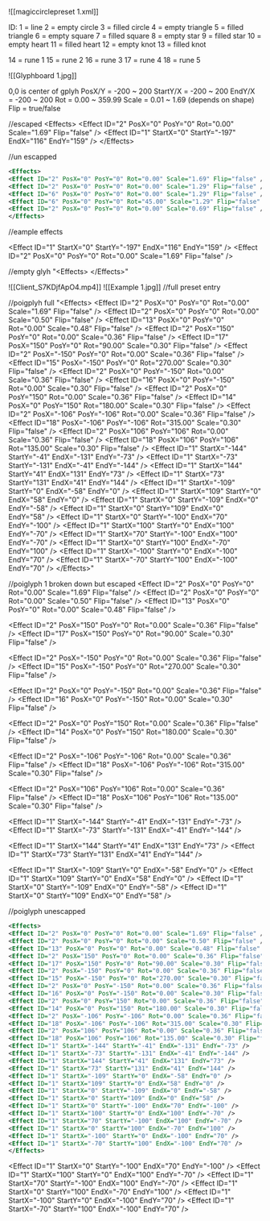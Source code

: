 ![[magiccirclepreset 1.xml]]

ID:
1 = line
2 = empty circle
3 = filled circle
4 = empty triangle
5 = filled triangle
6 = empty square
7 = filled square
8 = empty star
9 = filled star
10 = empty heart
11 = filled heart
12 = empty knot
13 = filled knot

14 = rune 1
15 = rune 2
16 = rune 3
17 = rune 4
18 = rune 5


![[Glyphboard 1.jpg]]

0,0 is center of gplyh
PosX/Y = -200 ~ 200
StartY/X = -200 ~ 200
EndY/X = -200 ~ 200
Rot = 0.00 ~ 359.99
Scale = 0.01 ~ 1.69 (depends on shape)
Flip = true/false










//escaped
&lt;Effects&gt;&#xD;&#xA;
&lt;Effect ID=&quot;2&quot; PosX=&quot;0&quot; PosY=&quot;0&quot; Rot=&quot;0.00&quot; Scale=&quot;1.69&quot; Flip=&quot;false&quot; /&gt;&#xD;&#xA;
&lt;Effect ID=&quot;1&quot; StartX=&quot;0&quot; StartY=&quot;-197&quot; EndX=&quot;116&quot; EndY=&quot;159&quot; /&gt;&#xD;&#xA;
&lt;/Effects&gt;

//un escapped
```xml
<Effects>
<Effect ID="2" PosX="0" PosY="0" Rot="0.00" Scale="1.69" Flip="false" />
<Effect ID="2" PosX="0" PosY="0" Rot="0.00" Scale="1.29" Flip="false" />
<Effect ID="6" PosX="0" PosY="0" Rot="0.00" Scale="1.29" Flip="false" />
<Effect ID="6" PosX="0" PosY="0" Rot="45.00" Scale="1.29" Flip="false" />
<Effect ID="2" PosX="0" PosY="0" Rot="0.00" Scale="0.69" Flip="false" />
</Effects>
```

//eample effects

&lt;Effect ID=&quot;1&quot; StartX=&quot;0&quot; StartY=&quot;-197&quot; EndX=&quot;116&quot; EndY=&quot;159&quot; /&gt;&#xD;&#xA;
&lt;Effect ID=&quot;2&quot; PosX=&quot;0&quot; PosY=&quot;0&quot; Rot=&quot;0.00&quot; Scale=&quot;1.69&quot; Flip=&quot;false&quot; /&gt;&#xD;&#xA;

//empty glyh
"&lt;Effects&gt;&#xD;&#xA; &lt;/Effects&gt;"

![[Client_S7KDjfApO4.mp4]]
![[Example 1.jpg]]
//full preset entry
	<Preset Id="1" Name="PoiGlyph1" UI="data/gfx/gui/Magigraph/GUI_magigraph_icon.dds" PositionX="5" PositionY="2" Argument="&lt;Effects&gt;&#xD;&#xA;&lt;Effect ID=&quot;2&quot; PosX=&quot;0&quot; PosY=&quot;0&quot; Rot=&quot;0.00&quot; Scale=&quot;1.69&quot; Flip=&quot;false&quot; /&gt;&#xD;&#xA;&lt;Effect ID=&quot;2&quot; PosX=&quot;0&quot; PosY=&quot;0&quot; Rot=&quot;0.00&quot; Scale=&quot;0.50&quot; Flip=&quot;false&quot; /&gt;&#xD;&#xA;&lt;Effect ID=&quot;13&quot; PosX=&quot;0&quot; PosY=&quot;0&quot; Rot=&quot;0.00&quot; Scale=&quot;0.48&quot; Flip=&quot;false&quot; /&gt;&#xD;&#xA;&lt;Effect ID=&quot;2&quot; PosX=&quot;150&quot; PosY=&quot;0&quot; Rot=&quot;0.00&quot; Scale=&quot;0.36&quot; Flip=&quot;false&quot; /&gt;&#xD;&#xA;&lt;Effect ID=&quot;17&quot; PosX=&quot;150&quot; PosY=&quot;0&quot; Rot=&quot;90.00&quot; Scale=&quot;0.30&quot; Flip=&quot;false&quot; /&gt;&#xD;&#xA;&lt;Effect ID=&quot;2&quot; PosX=&quot;-150&quot; PosY=&quot;0&quot; Rot=&quot;0.00&quot; Scale=&quot;0.36&quot; Flip=&quot;false&quot; /&gt;&#xD;&#xA;&lt;Effect ID=&quot;15&quot; PosX=&quot;-150&quot; PosY=&quot;0&quot; Rot=&quot;270.00&quot; Scale=&quot;0.30&quot; Flip=&quot;false&quot; /&gt;&#xD;&#xA;&lt;Effect ID=&quot;2&quot; PosX=&quot;0&quot; PosY=&quot;-150&quot; Rot=&quot;0.00&quot; Scale=&quot;0.36&quot; Flip=&quot;false&quot; /&gt;&#xD;&#xA;&lt;Effect ID=&quot;16&quot; PosX=&quot;0&quot; PosY=&quot;-150&quot; Rot=&quot;0.00&quot; Scale=&quot;0.30&quot; Flip=&quot;false&quot; /&gt;&#xD;&#xA;&lt;Effect ID=&quot;2&quot; PosX=&quot;0&quot; PosY=&quot;150&quot; Rot=&quot;0.00&quot; Scale=&quot;0.36&quot; Flip=&quot;false&quot; /&gt;&#xD;&#xA;&lt;Effect ID=&quot;14&quot; PosX=&quot;0&quot; PosY=&quot;150&quot; Rot=&quot;180.00&quot; Scale=&quot;0.30&quot; Flip=&quot;false&quot; /&gt;&#xD;&#xA;&lt;Effect ID=&quot;2&quot; PosX=&quot;-106&quot; PosY=&quot;-106&quot; Rot=&quot;0.00&quot; Scale=&quot;0.36&quot; Flip=&quot;false&quot; /&gt;&#xD;&#xA;&lt;Effect ID=&quot;18&quot; PosX=&quot;-106&quot; PosY=&quot;-106&quot; Rot=&quot;315.00&quot; Scale=&quot;0.30&quot; Flip=&quot;false&quot; /&gt;&#xD;&#xA;&lt;Effect ID=&quot;2&quot; PosX=&quot;106&quot; PosY=&quot;106&quot; Rot=&quot;0.00&quot; Scale=&quot;0.36&quot; Flip=&quot;false&quot; /&gt;&#xD;&#xA;&lt;Effect ID=&quot;18&quot; PosX=&quot;106&quot; PosY=&quot;106&quot; Rot=&quot;135.00&quot; Scale=&quot;0.30&quot; Flip=&quot;false&quot; /&gt;&#xD;&#xA;&lt;Effect ID=&quot;1&quot; StartX=&quot;-144&quot; StartY=&quot;-41&quot; EndX=&quot;-131&quot; EndY=&quot;-73&quot; /&gt;&#xD;&#xA;&lt;Effect ID=&quot;1&quot; StartX=&quot;-73&quot; StartY=&quot;-131&quot; EndX=&quot;-41&quot; EndY=&quot;-144&quot; /&gt;&#xD;&#xA;&lt;Effect ID=&quot;1&quot; StartX=&quot;144&quot; StartY=&quot;41&quot; EndX=&quot;131&quot; EndY=&quot;73&quot; /&gt;&#xD;&#xA;&lt;Effect ID=&quot;1&quot; StartX=&quot;73&quot; StartY=&quot;131&quot; EndX=&quot;41&quot; EndY=&quot;144&quot; /&gt;&#xD;&#xA;&lt;Effect ID=&quot;1&quot; StartX=&quot;-109&quot; StartY=&quot;0&quot; EndX=&quot;-58&quot; EndY=&quot;0&quot; /&gt;&#xD;&#xA;&lt;Effect ID=&quot;1&quot; StartX=&quot;109&quot; StartY=&quot;0&quot; EndX=&quot;58&quot; EndY=&quot;0&quot; /&gt;&#xD;&#xA;&lt;Effect ID=&quot;1&quot; StartX=&quot;0&quot; StartY=&quot;-109&quot; EndX=&quot;0&quot; EndY=&quot;-58&quot; /&gt;&#xD;&#xA;&lt;Effect ID=&quot;1&quot; StartX=&quot;0&quot; StartY=&quot;109&quot; EndX=&quot;0&quot; EndY=&quot;58&quot; /&gt;&#xD;&#xA;&lt;Effect ID=&quot;1&quot; StartX=&quot;0&quot; StartY=&quot;-100&quot; EndX=&quot;70&quot; EndY=&quot;-100&quot; /&gt;&#xD;&#xA;&lt;Effect ID=&quot;1&quot; StartX=&quot;100&quot; StartY=&quot;0&quot; EndX=&quot;100&quot; EndY=&quot;-70&quot; /&gt;&#xD;&#xA;&lt;Effect ID=&quot;1&quot; StartX=&quot;70&quot; StartY=&quot;-100&quot; EndX=&quot;100&quot; EndY=&quot;-70&quot; /&gt;&#xD;&#xA;&lt;Effect ID=&quot;1&quot; StartX=&quot;0&quot; StartY=&quot;100&quot; EndX=&quot;-70&quot; EndY=&quot;100&quot; /&gt;&#xD;&#xA;&lt;Effect ID=&quot;1&quot; StartX=&quot;-100&quot; StartY=&quot;0&quot; EndX=&quot;-100&quot; EndY=&quot;70&quot; /&gt;&#xD;&#xA;&lt;Effect ID=&quot;1&quot; StartX=&quot;-70&quot; StartY=&quot;100&quot; EndX=&quot;-100&quot; EndY=&quot;70&quot; /&gt;&#xD;&#xA;&lt;/Effects&gt;"/>




//poigplyh full
"&lt;Effects&gt;&#xD;&#xA;&lt;Effect ID=&quot;2&quot; PosX=&quot;0&quot; PosY=&quot;0&quot; Rot=&quot;0.00&quot; Scale=&quot;1.69&quot; Flip=&quot;false&quot; /&gt;&#xD;&#xA;&lt;Effect ID=&quot;2&quot; PosX=&quot;0&quot; PosY=&quot;0&quot; Rot=&quot;0.00&quot; Scale=&quot;0.50&quot; Flip=&quot;false&quot; /&gt;&#xD;&#xA;&lt;Effect ID=&quot;13&quot; PosX=&quot;0&quot; PosY=&quot;0&quot; Rot=&quot;0.00&quot; Scale=&quot;0.48&quot; Flip=&quot;false&quot; /&gt;&#xD;&#xA;&lt;Effect ID=&quot;2&quot; PosX=&quot;150&quot; PosY=&quot;0&quot; Rot=&quot;0.00&quot; Scale=&quot;0.36&quot; Flip=&quot;false&quot; /&gt;&#xD;&#xA;&lt;Effect ID=&quot;17&quot; PosX=&quot;150&quot; PosY=&quot;0&quot; Rot=&quot;90.00&quot; Scale=&quot;0.30&quot; Flip=&quot;false&quot; /&gt;&#xD;&#xA;&lt;Effect ID=&quot;2&quot; PosX=&quot;-150&quot; PosY=&quot;0&quot; Rot=&quot;0.00&quot; Scale=&quot;0.36&quot; Flip=&quot;false&quot; /&gt;&#xD;&#xA;&lt;Effect ID=&quot;15&quot; PosX=&quot;-150&quot; PosY=&quot;0&quot; Rot=&quot;270.00&quot; Scale=&quot;0.30&quot; Flip=&quot;false&quot; /&gt;&#xD;&#xA;&lt;Effect ID=&quot;2&quot; PosX=&quot;0&quot; PosY=&quot;-150&quot; Rot=&quot;0.00&quot; Scale=&quot;0.36&quot; Flip=&quot;false&quot; /&gt;&#xD;&#xA;&lt;Effect ID=&quot;16&quot; PosX=&quot;0&quot; PosY=&quot;-150&quot; Rot=&quot;0.00&quot; Scale=&quot;0.30&quot; Flip=&quot;false&quot; /&gt;&#xD;&#xA;&lt;Effect ID=&quot;2&quot; PosX=&quot;0&quot; PosY=&quot;150&quot; Rot=&quot;0.00&quot; Scale=&quot;0.36&quot; Flip=&quot;false&quot; /&gt;&#xD;&#xA;&lt;Effect ID=&quot;14&quot; PosX=&quot;0&quot; PosY=&quot;150&quot; Rot=&quot;180.00&quot; Scale=&quot;0.30&quot; Flip=&quot;false&quot; /&gt;&#xD;&#xA;&lt;Effect ID=&quot;2&quot; PosX=&quot;-106&quot; PosY=&quot;-106&quot; Rot=&quot;0.00&quot; Scale=&quot;0.36&quot; Flip=&quot;false&quot; /&gt;&#xD;&#xA;&lt;Effect ID=&quot;18&quot; PosX=&quot;-106&quot; PosY=&quot;-106&quot; Rot=&quot;315.00&quot; Scale=&quot;0.30&quot; Flip=&quot;false&quot; /&gt;&#xD;&#xA;&lt;Effect ID=&quot;2&quot; PosX=&quot;106&quot; PosY=&quot;106&quot; Rot=&quot;0.00&quot; Scale=&quot;0.36&quot; Flip=&quot;false&quot; /&gt;&#xD;&#xA;&lt;Effect ID=&quot;18&quot; PosX=&quot;106&quot; PosY=&quot;106&quot; Rot=&quot;135.00&quot; Scale=&quot;0.30&quot; Flip=&quot;false&quot; /&gt;&#xD;&#xA;&lt;Effect ID=&quot;1&quot; StartX=&quot;-144&quot; StartY=&quot;-41&quot; EndX=&quot;-131&quot; EndY=&quot;-73&quot; /&gt;&#xD;&#xA;&lt;Effect ID=&quot;1&quot; StartX=&quot;-73&quot; StartY=&quot;-131&quot; EndX=&quot;-41&quot; EndY=&quot;-144&quot; /&gt;&#xD;&#xA;&lt;Effect ID=&quot;1&quot; StartX=&quot;144&quot; StartY=&quot;41&quot; EndX=&quot;131&quot; EndY=&quot;73&quot; /&gt;&#xD;&#xA;&lt;Effect ID=&quot;1&quot; StartX=&quot;73&quot; StartY=&quot;131&quot; EndX=&quot;41&quot; EndY=&quot;144&quot; /&gt;&#xD;&#xA;&lt;Effect ID=&quot;1&quot; StartX=&quot;-109&quot; StartY=&quot;0&quot; EndX=&quot;-58&quot; EndY=&quot;0&quot; /&gt;&#xD;&#xA;&lt;Effect ID=&quot;1&quot; StartX=&quot;109&quot; StartY=&quot;0&quot; EndX=&quot;58&quot; EndY=&quot;0&quot; /&gt;&#xD;&#xA;&lt;Effect ID=&quot;1&quot; StartX=&quot;0&quot; StartY=&quot;-109&quot; EndX=&quot;0&quot; EndY=&quot;-58&quot; /&gt;&#xD;&#xA;&lt;Effect ID=&quot;1&quot; StartX=&quot;0&quot; StartY=&quot;109&quot; EndX=&quot;0&quot; EndY=&quot;58&quot; /&gt;&#xD;&#xA;&lt;Effect ID=&quot;1&quot; StartX=&quot;0&quot; StartY=&quot;-100&quot; EndX=&quot;70&quot; EndY=&quot;-100&quot; /&gt;&#xD;&#xA;&lt;Effect ID=&quot;1&quot; StartX=&quot;100&quot; StartY=&quot;0&quot; EndX=&quot;100&quot; EndY=&quot;-70&quot; /&gt;&#xD;&#xA;&lt;Effect ID=&quot;1&quot; StartX=&quot;70&quot; StartY=&quot;-100&quot; EndX=&quot;100&quot; EndY=&quot;-70&quot; /&gt;&#xD;&#xA;&lt;Effect ID=&quot;1&quot; StartX=&quot;0&quot; StartY=&quot;100&quot; EndX=&quot;-70&quot; EndY=&quot;100&quot; /&gt;&#xD;&#xA;&lt;Effect ID=&quot;1&quot; StartX=&quot;-100&quot; StartY=&quot;0&quot; EndX=&quot;-100&quot; EndY=&quot;70&quot; /&gt;&#xD;&#xA;&lt;Effect ID=&quot;1&quot; StartX=&quot;-70&quot; StartY=&quot;100&quot; EndX=&quot;-100&quot; EndY=&quot;70&quot; /&gt;&#xD;&#xA;&lt;/Effects&gt;"

//poiglyph 1 broken down but escaped
&lt;Effect ID=&quot;2&quot; PosX=&quot;0&quot; PosY=&quot;0&quot; Rot=&quot;0.00&quot; Scale=&quot;1.69&quot; Flip=&quot;false&quot; /&gt;&#xD;&#xA;
&lt;Effect ID=&quot;2&quot; PosX=&quot;0&quot; PosY=&quot;0&quot; Rot=&quot;0.00&quot; Scale=&quot;0.50&quot; Flip=&quot;false&quot; /&gt;&#xD;&#xA;
&lt;Effect ID=&quot;13&quot; PosX=&quot;0&quot; PosY=&quot;0&quot; Rot=&quot;0.00&quot; Scale=&quot;0.48&quot; Flip=&quot;false&quot; /&gt;&#xD;&#xA;


&lt;Effect ID=&quot;2&quot; PosX=&quot;150&quot; PosY=&quot;0&quot; Rot=&quot;0.00&quot; Scale=&quot;0.36&quot; Flip=&quot;false&quot; /&gt;&#xD;&#xA;
&lt;Effect ID=&quot;17&quot; PosX=&quot;150&quot; PosY=&quot;0&quot; Rot=&quot;90.00&quot; Scale=&quot;0.30&quot; Flip=&quot;false&quot; /&gt;&#xD;&#xA;

&lt;Effect ID=&quot;2&quot; PosX=&quot;-150&quot; PosY=&quot;0&quot; Rot=&quot;0.00&quot; Scale=&quot;0.36&quot; Flip=&quot;false&quot; /&gt;&#xD;&#xA;
&lt;Effect ID=&quot;15&quot; PosX=&quot;-150&quot; PosY=&quot;0&quot; Rot=&quot;270.00&quot; Scale=&quot;0.30&quot; Flip=&quot;false&quot; /&gt;&#xD;&#xA;

&lt;Effect ID=&quot;2&quot; PosX=&quot;0&quot; PosY=&quot;-150&quot; Rot=&quot;0.00&quot; Scale=&quot;0.36&quot; Flip=&quot;false&quot; /&gt;&#xD;&#xA;
&lt;Effect ID=&quot;16&quot; PosX=&quot;0&quot; PosY=&quot;-150&quot; Rot=&quot;0.00&quot; Scale=&quot;0.30&quot; Flip=&quot;false&quot; /&gt;&#xD;&#xA;

&lt;Effect ID=&quot;2&quot; PosX=&quot;0&quot; PosY=&quot;150&quot; Rot=&quot;0.00&quot; Scale=&quot;0.36&quot; Flip=&quot;false&quot; /&gt;&#xD;&#xA;
&lt;Effect ID=&quot;14&quot; PosX=&quot;0&quot; PosY=&quot;150&quot; Rot=&quot;180.00&quot; Scale=&quot;0.30&quot; Flip=&quot;false&quot; /&gt;&#xD;&#xA;


&lt;Effect ID=&quot;2&quot; PosX=&quot;-106&quot; PosY=&quot;-106&quot; Rot=&quot;0.00&quot; Scale=&quot;0.36&quot; Flip=&quot;false&quot; /&gt;&#xD;&#xA;
&lt;Effect ID=&quot;18&quot; PosX=&quot;-106&quot; PosY=&quot;-106&quot; Rot=&quot;315.00&quot; Scale=&quot;0.30&quot; Flip=&quot;false&quot; /&gt;&#xD;&#xA;

&lt;Effect ID=&quot;2&quot; PosX=&quot;106&quot; PosY=&quot;106&quot; Rot=&quot;0.00&quot; Scale=&quot;0.36&quot; Flip=&quot;false&quot; /&gt;&#xD;&#xA;
&lt;Effect ID=&quot;18&quot; PosX=&quot;106&quot; PosY=&quot;106&quot; Rot=&quot;135.00&quot; Scale=&quot;0.30&quot; Flip=&quot;false&quot; /&gt;&#xD;&#xA;


&lt;Effect ID=&quot;1&quot; StartX=&quot;-144&quot; StartY=&quot;-41&quot; EndX=&quot;-131&quot; EndY=&quot;-73&quot; /&gt;&#xD;&#xA;
&lt;Effect ID=&quot;1&quot; StartX=&quot;-73&quot; StartY=&quot;-131&quot; EndX=&quot;-41&quot; EndY=&quot;-144&quot; /&gt;&#xD;&#xA;

&lt;Effect ID=&quot;1&quot; StartX=&quot;144&quot; StartY=&quot;41&quot; EndX=&quot;131&quot; EndY=&quot;73&quot; /&gt;&#xD;&#xA;
&lt;Effect ID=&quot;1&quot; StartX=&quot;73&quot; StartY=&quot;131&quot; EndX=&quot;41&quot; EndY=&quot;144&quot; /&gt;&#xD;&#xA;


&lt;Effect ID=&quot;1&quot; StartX=&quot;-109&quot; StartY=&quot;0&quot; EndX=&quot;-58&quot; EndY=&quot;0&quot; /&gt;&#xD;&#xA;
&lt;Effect ID=&quot;1&quot; StartX=&quot;109&quot; StartY=&quot;0&quot; EndX=&quot;58&quot; EndY=&quot;0&quot; /&gt;&#xD;&#xA;
&lt;Effect ID=&quot;1&quot; StartX=&quot;0&quot; StartY=&quot;-109&quot; EndX=&quot;0&quot; EndY=&quot;-58&quot; /&gt;&#xD;&#xA;
&lt;Effect ID=&quot;1&quot; StartX=&quot;0&quot; StartY=&quot;109&quot; EndX=&quot;0&quot; EndY=&quot;58&quot; /&gt;&#xD;&#xA;

//poiglyph unescapped
```xml
<Effects>
<Effect ID="2" PosX="0" PosY="0" Rot="0.00" Scale="1.69" Flip="false" />
<Effect ID="2" PosX="0" PosY="0" Rot="0.00" Scale="0.50" Flip="false" />
<Effect ID="13" PosX="0" PosY="0" Rot="0.00" Scale="0.48" Flip="false" />
<Effect ID="2" PosX="150" PosY="0" Rot="0.00" Scale="0.36" Flip="false" />
<Effect ID="17" PosX="150" PosY="0" Rot="90.00" Scale="0.30" Flip="false" />
<Effect ID="2" PosX="-150" PosY="0" Rot="0.00" Scale="0.36" Flip="false" />
<Effect ID="15" PosX="-150" PosY="0" Rot="270.00" Scale="0.30" Flip="false" />
<Effect ID="2" PosX="0" PosY="-150" Rot="0.00" Scale="0.36" Flip="false" />
<Effect ID="16" PosX="0" PosY="-150" Rot="0.00" Scale="0.30" Flip="false" />
<Effect ID="2" PosX="0" PosY="150" Rot="0.00" Scale="0.36" Flip="false" />
<Effect ID="14" PosX="0" PosY="150" Rot="180.00" Scale="0.30" Flip="false" />
<Effect ID="2" PosX="-106" PosY="-106" Rot="0.00" Scale="0.36" Flip="false" />
<Effect ID="18" PosX="-106" PosY="-106" Rot="315.00" Scale="0.30" Flip="false" />
<Effect ID="2" PosX="106" PosY="106" Rot="0.00" Scale="0.36" Flip="false" />
<Effect ID="18" PosX="106" PosY="106" Rot="135.00" Scale="0.30" Flip="false" />
<Effect ID="1" StartX="-144" StartY="-41" EndX="-131" EndY="-73" />
<Effect ID="1" StartX="-73" StartY="-131" EndX="-41" EndY="-144" />
<Effect ID="1" StartX="144" StartY="41" EndX="131" EndY="73" />
<Effect ID="1" StartX="73" StartY="131" EndX="41" EndY="144" />
<Effect ID="1" StartX="-109" StartY="0" EndX="-58" EndY="0" />
<Effect ID="1" StartX="109" StartY="0" EndX="58" EndY="0" />
<Effect ID="1" StartX="0" StartY="-109" EndX="0" EndY="-58" />
<Effect ID="1" StartX="0" StartY="109" EndX="0" EndY="58" />
<Effect ID="1" StartX="0" StartY="-100" EndX="70" EndY="-100" />
<Effect ID="1" StartX="100" StartY="0" EndX="100" EndY="-70" />
<Effect ID="1" StartX="70" StartY="-100" EndX="100" EndY="-70" />
<Effect ID="1" StartX="0" StartY="100" EndX="-70" EndY="100" />
<Effect ID="1" StartX="-100" StartY="0" EndX="-100" EndY="70" />
<Effect ID="1" StartX="-70" StartY="100" EndX="-100" EndY="70" />
</Effects>
```

&lt;Effect ID=&quot;1&quot; StartX=&quot;0&quot; StartY=&quot;-100&quot; EndX=&quot;70&quot; EndY=&quot;-100&quot; /&gt;&#xD;&#xA;
&lt;Effect ID=&quot;1&quot; StartX=&quot;100&quot; StartY=&quot;0&quot; EndX=&quot;100&quot; EndY=&quot;-70&quot; /&gt;&#xD;&#xA;
&lt;Effect ID=&quot;1&quot; StartX=&quot;70&quot; StartY=&quot;-100&quot; EndX=&quot;100&quot; EndY=&quot;-70&quot; /&gt;&#xD;&#xA;
&lt;Effect ID=&quot;1&quot; StartX=&quot;0&quot; StartY=&quot;100&quot; EndX=&quot;-70&quot; EndY=&quot;100&quot; /&gt;&#xD;&#xA;
&lt;Effect ID=&quot;1&quot; StartX=&quot;-100&quot; StartY=&quot;0&quot; EndX=&quot;-100&quot; EndY=&quot;70&quot; /&gt;&#xD;&#xA;
&lt;Effect ID=&quot;1&quot; StartX=&quot;-70&quot; StartY=&quot;100&quot; EndX=&quot;-100&quot; EndY=&quot;70&quot; /&gt;&#xD;&#xA;